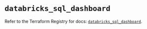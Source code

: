 # `databricks_sql_dashboard`

Refer to the Terraform Registry for docs: [`databricks_sql_dashboard`](https://registry.terraform.io/providers/databricks/databricks/1.36.0/docs/resources/sql_dashboard).
